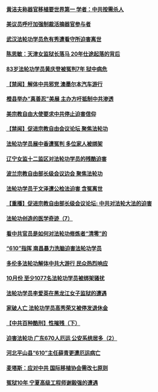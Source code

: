 #### [黄洁夫称器官移植要世界第一  学者：中共按需杀人](../pages/prog424/a102994899.md) 
#### [美议员呼吁加强制裁活摘器官参与者](../pages/prog424/a102994609.md) 
#### [武汉法轮功学员危有秀遭看守所迫害离世](../pages/prog424/a102994125.md) 
#### [陈思敏：天津女监狱长落马 20年仕途起落的背后](../pages/prog424/a102993510.md) 
#### [83岁法轮功学员黄庆登被冤判7年 狱中病危](../pages/prog424/a102993341.md) 
#### [【禁闻】解体中共邪党 澳墨尔本汽车游行](../pages/prog424/a102993077.md) 
#### [橙县举办“真善忍”美展 主办方吁抵制中共渗透](../pages/prog424/a102992311.md) 
#### [美宗教自由大使要求中共停止迫害信仰](../pages/prog424/a102992042.md) 
#### [【禁闻】促进宗教自由会议论坛 聚焦法轮功](../pages/prog424/a102991735.md) 
#### [法轮功学员展中香遭冤判 多位家人被绑架](../pages/prog424/a102991486.md) 
#### [辽宁女监十二监区对法轮功学员的残酷迫害](../pages/prog424/a102991252.md) 
#### [波兰宗教自由部长级会议边会 聚焦法轮功](../pages/prog424/a102990574.md) 
#### [法轮功学员于文泽遭公检法迫害 含冤离世](../pages/prog424/a102990044.md) 
#### [【重播】促进宗教自由部长级会议论坛: 中共对法轮大法的迫害](../pages/prog424/a102989998.md) 
#### [法轮功创造的医学奇迹（7）](../pages/prog424/a102988957.md) 
#### [看中共官员是如何对法轮功修炼者“清零”的](../pages/prog424/a102988824.md) 
#### [“610”指挥 南昌暴力洗脑迫害法轮功学员](../pages/prog424/a102988212.md) 
#### [多伦多法轮功解体中共大游行 民众热烈响应](../pages/prog424/a102987534.md) 
#### [10月份 至少1077名法轮功学员被绑架骚扰](../pages/prog424/a102985974.md) 
#### [法轮功学员李爱英在黑龙江女子监狱的遭遇](../pages/prog424/a102985331.md) 
#### [家破人亡 法轮功学员高秀荣又被停发退休金](../pages/prog424/a102984478.md) 
#### [【中共百种酷刑】性摧残（下）](../pages/prog424/a102984141.md) 
#### [迫害法轮功 广东670人厄运 公安系统居多（2）](../pages/prog424/a102983153.md) 
#### [河北平山县“610”主任薛青更遭厄运病亡](../pages/prog424/a102982613.md) 
#### [麦塔斯：应对中共 国际移植协会需改七原则](../pages/prog424/a102982606.md) 
#### [冤狱10年 宁夏高级工程师谢毅强的遭遇](../pages/prog424/a102982093.md) 
